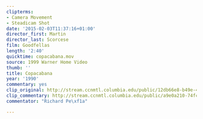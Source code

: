 ```yaml
---
clipterms:
- Camera Movement
- Steadicam Shot
date: '2015-02-03T11:37:16+01:00'
director_first: Martin
director_last: Scorcese
film: Goodfellas
length: '2:40'
quicktime: copacabana.mov
source: 1999 Warner Home Video
thumb: ''
title: Copacabana
year: '1990'
commentary: yes
clip_original: http://stream.ccnmtl.columbia.edu/public/12db66e8-b49e-4c94-bc6e-5bc97ece92f3-001_goodfellas_FLG-mp4-aac-480w-850kbps-ffmpeg.mp4
clip_commentary: http://stream.ccnmtl.columbia.edu/public/a9e0a210-74fc-4d2e-9ac7-fed53acc2b58-001_goodfellas_commentary_FLG-mp4-aac-480w-850kbps-ffmpeg.mp4
commentator: "Richard Pe\xf1a"

---
```

